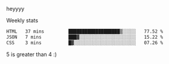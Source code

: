 heyyyy

Weekly stats
<!--START_SECTION:waka-->

```txt
HTML   37 mins         ███████████████████▒░░░░░   77.52 %
JSON   7 mins          ███▓░░░░░░░░░░░░░░░░░░░░░   15.22 %
CSS    3 mins          █▓░░░░░░░░░░░░░░░░░░░░░░░   07.26 %
```

<!--END_SECTION:waka-->
5 is greater than 4 :)
